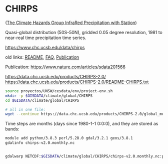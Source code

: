 # CHIRPS

 

([The Climate Hazards Group InfraRed Precipitation with Station](http://chg.geog.ucsb.edu/data/chirps))

Quasi-global distribution (50S-50N), gridded 0.05 degree resolution, 1981 to near-real time precipitation time series.

https://www.chc.ucsb.edu/data/chirps

old links:
[README](ftp://ftp.chg.ucsb.edu/pub/org/chg/products/CHIRPS-2.0/README-CHIRPS.txt), [FAQ](http://chg-wiki.geog.ucsb.edu/wiki/CHIRPS_FAQ), [Publication](http://pubs.usgs.gov/ds/832/)

Publication: https://www.nature.com/articles/sdata201566

https://data.chc.ucsb.edu/products/CHIRPS-2.0/
https://data.chc.ucsb.edu/products/CHIRPS-2.0/README-CHIRPS.txt

```sh
source proyectos/UNSW/cesdata/env/project-env.sh
mkdir -p $GISDATA/climate/global/CHIRPS
cd $GISDATA/climate/global/CHIRPS

# all in one file:
wget --continue https://data.chc.ucsb.edu/products/CHIRPS-2.0/global_monthly/netcdf/chirps-v2.0.monthly.nc


```


Time steps are months (days since 1980-1-1 0:0:0), and they are stored as bands:

```sh
module add python/3.8.3 perl/5.28.0 gdal/3.2.1 geos/3.8.1
gdalinfo chirps-v2.0.monthly.nc


gdalwarp NETCDF:$GISDATA/climate/global/CHIRPS/chirps-v2.0.monthly.nc:precip -t_srs EPSG:4326 -te -74 0 -58 13 -of 'GTiff' Test1.tif
```
